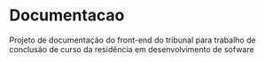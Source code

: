 # Documentacao
Projeto de documentação do front-end do tribunal para trabalho de conclusão de curso da residência em desenvolvimento de sofware
